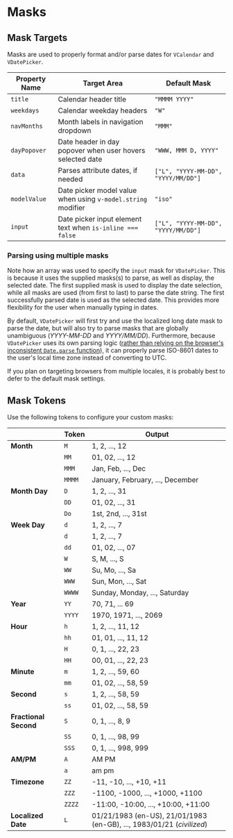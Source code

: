 # Masks

## Mask Targets

Masks are used to properly format and/or parse dates for `VCalendar` and `VDatePicker`.

| Property Name | Target Area | Default Mask |
| ------------ | ----------- | -------------- |
| `title` | Calendar header title | `"MMMM YYYY"` |
| `weekdays` | Calendar weekday headers | `"W"` |
| `navMonths` | Month labels in navigation dropdown | `"MMM"` |
| `dayPopover` | Date header in day popover when user hovers selected date | `"WWW, MMM D, YYYY"` |
| `data` | Parses attribute dates, if needed | `["L", "YYYY-MM-DD", "YYYY/MM/DD"]` |
| `modelValue` | Date picker model value when using `v-model.string` modifier | `"iso"` |
| `input` | Date picker input element text when `is-inline === false` | `["L", "YYYY-MM-DD", "YYYY/MM/DD"]` |

### Parsing using multiple masks

Note how an array was used to specify the `input` mask for `VDatePicker`. This is because it uses the supplied masks(s) to parse, as well as display, the selected date. The first supplied mask is used to display the date selection, while all masks are used (from first to last) to parse the date string. The first successfully parsed date is used as the selected date. This provides more flexibility for the user when manually typing in dates.

By default, `VDatePicker` will first try and use the localized long date mask to parse the date, but will also try to parse masks that are globally unambiguous (*YYYY-MM-DD* and *YYYY/MM/DD*). Furthermore, because `VDatePicker` uses its own parsing logic ([rather than relying on the browser's inconsistent `Date.parse` function](http://blog.dygraphs.com/2012/03/javascript-and-dates-what-mess.html)), it can properly parse ISO-8601 dates to the user's local time zone instead of converting to UTC.

If you plan on targeting browsers from multiple locales, it is probably best to defer to the default mask settings.

## Mask Tokens

Use the following tokens to configure your custom masks:

| | Token | Output |
| -------- | ----- | ------ |
| **Month** | `M` | 1, 2, ..., 12 |
| | `MM` | 01, 02, ..., 12 |
| | `MMM` | Jan, Feb, ..., Dec |
| | `MMMM` | January, February, ..., December |
| **Month Day** | `D` | 1, 2, ..., 31 |
| | `DD` | 01, 02, ..., 31 |
| | `Do` | 1st, 2nd, ..., 31st |
| **Week Day** | `d` | 1, 2, ..., 7 |
| | `d` | 1, 2, ..., 7 |
| | `dd` | 01, 02, ..., 07 |
| | `W` | S, M, ..., S |
| | `WW` | Su, Mo, ..., Sa |
| | `WWW` | Sun, Mon, ..., Sat |
| | `WWWW` | Sunday, Monday, ..., Saturday |
| **Year** | `YY` | 70, 71, ... 69 |
| | `YYYY` | 1970, 1971, ..., 2069 |
| **Hour** | `h` | 1, 2, ..., 11, 12 |
| | `hh` | 01, 01, ..., 11, 12 |
| | `H` | 0, 1, ..., 22, 23 |
| | `HH` | 00, 01, ..., 22, 23 |
| **Minute** | `m` | 1, 2, ..., 59, 60 |
| | `mm` | 01, 02, ..., 58, 59 |
| **Second** | `s` | 1, 2, ..., 58, 59 |
| | `ss` | 01, 02, ..., 58, 59 |
| **Fractional Second** | `S` | 0, 1, ..., 8, 9  |
| | `SS` | 0, 1, ..., 98, 99 |
| | `SSS` | 0, 1, ..., 998, 999 |
| **AM/PM** | `A` | AM PM |
| | `a` | am pm |
| **Timezone** | `ZZ` | -11, -10, ..., +10, +11 |
| | `ZZZ` | -1100, -1000, ..., +1000, +1100 |
| | `ZZZZ` | -11:00, -10:00, ..., +10:00, +11:00 |
| **Localized Date** | `L` | 01/21/1983 (en-US), 21/01/1983 (en-GB), ..., 1983/01/21 (*civilized*) |